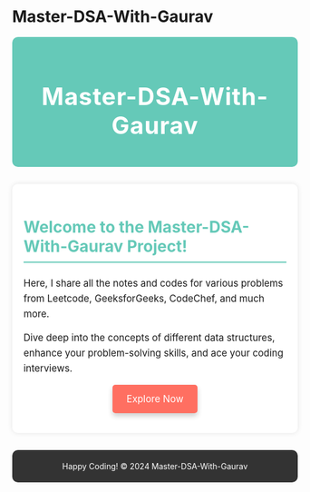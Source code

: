 <!-- README.md -->
# Master-DSA-With-Gaurav

<div align="center" style="background-color: #65c9b8; color: white; padding: 20px; border-radius: 10px;">
  <h1 style="font-size: 3em; letter-spacing: 1px;">Master-DSA-With-Gaurav</h1>
</div>

<div style="max-width: 800px; margin: 30px auto; padding: 20px; background-color: #fff; border-radius: 10px; box-shadow: 0 0 10px rgba(0, 0, 0, 0.1);">
  <h2 style="color: #65c9b8; font-size: 2em; border-bottom: 2px solid #65c9b8; padding-bottom: 10px;">Welcome to the Master-DSA-With-Gaurav Project!</h2>
  <p style="font-size: 1.2em; line-height: 1.6; margin: 15px 0;">Here, I share all the notes and codes for various problems from Leetcode, GeeksforGeeks, CodeChef, and much more.</p>
  <p style="font-size: 1.2em; line-height: 1.6; margin: 15px 0;">Dive deep into the concepts of different data structures, enhance your problem-solving skills, and ace your coding interviews.</p>
  <div align="center" style="margin: 30px 0;">
    <a href="#" style="text-decoration: none; background-color: #ff6f61; color: white; padding: 15px 25px; border-radius: 5px; font-size: 1.2em; box-shadow: 0 5px 10px rgba(0, 0, 0, 0.2); transition: background-color 0.3s;">Explore Now</a>
  </div>
</div>

<div align="center" style="background-color: #333; color: white; padding: 20px; border-radius: 10px;">
  <p style="margin: 0; font-size: 1em;">Happy Coding! &copy; 2024 Master-DSA-With-Gaurav</p>
</div>
